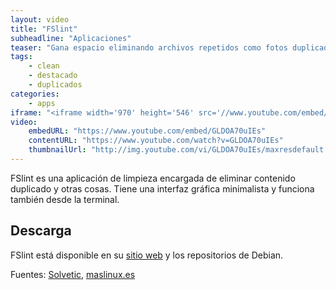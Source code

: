 ```yaml
---
layout: video
title: "FSlint"
subheadline: "Aplicaciones"
teaser: "Gana espacio eliminando archivos repetidos como fotos duplicadas y muchos más"
tags:
    - clean
    - destacado
    - duplicados
categories:
    - apps
iframe: "<iframe width='970' height='546' src='//www.youtube.com/embed/GLDOA70uIEs' frameborder='0' allowfullscreen></iframe>"
video:
    embedURL: "https://www.youtube.com/embed/GLDOA70uIEs"
    contentURL: "https://www.youtube.com/watch?v=GLDOA70uIEs"
    thumbnailUrl: "http://img.youtube.com/vi/GLDOA70uIEs/maxresdefault.jpg"
---
```

<!--more-->

FSlint es una aplicación de limpieza encargada de eliminar contenido duplicado y otras cosas. Tiene una interfaz gráfica minimalista y funciona también desde la terminal.

## Descarga

FSlint está disponible en su [sitio web](http://www.pixelbeat.org/fslint/) y los repositorios de Debian.

Fuentes: [Solvetic](https://www.solvetic.com/tutoriales/article/3061-como-encontrar-y-eliminar-archivos-duplicados-en-linux/), [maslinux.es](http://maslinux.es/como-encontrar-archivos-duplicados-en-gnulinux-y-eliminarlos/)
